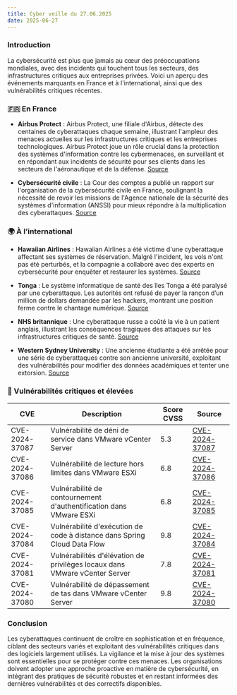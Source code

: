 ```yaml
---
title: Cyber veille du 27.06.2025
date: 2025-06-27
---
```


### Introduction

La cybersécurité est plus que jamais au cœur des préoccupations mondiales, avec des incidents qui touchent tous les secteurs, des infrastructures critiques aux entreprises privées. Voici un aperçu des événements marquants en France et à l'international, ainsi que des vulnérabilités critiques récentes.

### 🇫🇷 En France

- **Airbus Protect** : Airbus Protect, une filiale d'Airbus, détecte des centaines de cyberattaques chaque semaine, illustrant l'ampleur des menaces actuelles sur les infrastructures critiques et les entreprises technologiques. Airbus Protect joue un rôle crucial dans la protection des systèmes d'information contre les cybermenaces, en surveillant et en répondant aux incidents de sécurité pour ses clients dans les secteurs de l'aéronautique et de la défense. [Source](https://www.airbus.com/en/newsroom/press-releases/2025-06-airbus-protect-detects-hundreds-of-cyberattacks-weekly)

- **Cybersécurité civile** : La Cour des comptes a publié un rapport sur l'organisation de la cybersécurité civile en France, soulignant la nécessité de revoir les missions de l'Agence nationale de la sécurité des systèmes d'information (ANSSI) pour mieux répondre à la multiplication des cyberattaques. [Source](https://www.ccomptes.fr/fr/publications/lorganisation-de-la-cybersecurite-civile)

### 🌍 À l’international

- **Hawaiian Airlines** : Hawaiian Airlines a été victime d'une cyberattaque affectant ses systèmes de réservation. Malgré l'incident, les vols n'ont pas été perturbés, et la compagnie a collaboré avec des experts en cybersécurité pour enquêter et restaurer les systèmes. [Source](https://www.hawaiianairlines.com/news/hawaiian-airlines-responds-to-cyberattack)

- **Tonga** : Le système informatique de santé des îles Tonga a été paralysé par une cyberattaque. Les autorités ont refusé de payer la rançon d’un million de dollars demandée par les hackers, montrant une position ferme contre le chantage numérique. [Source](https://www.rnz.co.nz/international/pacific-news/492370/tonga-health-system-paralysed-by-cyber-attack)

- **NHS britannique** : Une cyberattaque russe a coûté la vie à un patient anglais, illustrant les conséquences tragiques des attaques sur les infrastructures critiques de santé. [Source](https://www.bbc.com/news/uk-england-65745493)

- **Western Sydney University** : Une ancienne étudiante a été arrêtée pour une série de cyberattaques contre son ancienne université, exploitant des vulnérabilités pour modifier des données académiques et tenter une extorsion. [Source](https://www.abc.net.au/news/2025-06-26/former-student-arrested-for-cyberattacks-on-university/102534567)

### 🔐 Vulnérabilités critiques et élevées

| CVE | Description | Score CVSS | Source |
| --- | --- | --- | --- |
| CVE-2024-37087 | Vulnérabilité de déni de service dans VMware vCenter Server | 5.3 | [CVE-2024-37087](https://www.cvedetails.com/cve/CVE-2024-37087/) |
| CVE-2024-37086 | Vulnérabilité de lecture hors limites dans VMware ESXi | 6.8 | [CVE-2024-37086](https://www.cvedetails.com/cve/CVE-2024-37086/) |
| CVE-2024-37085 | Vulnérabilité de contournement d'authentification dans VMware ESXi | 6.8 | [CVE-2024-37085](https://www.cvedetails.com/cve/CVE-2024-37085/) |
| CVE-2024-37084 | Vulnérabilité d'exécution de code à distance dans Spring Cloud Data Flow | 9.8 | [CVE-2024-37084](https://www.cvedetails.com/cve/CVE-2024-37084/) |
| CVE-2024-37081 | Vulnérabilités d'élévation de privilèges locaux dans VMware vCenter Server | 7.8 | [CVE-2024-37081](https://www.cvedetails.com/cve/CVE-2024-37081/) |
| CVE-2024-37080 | Vulnérabilité de dépassement de tas dans VMware vCenter Server | 9.8 | [CVE-2024-37080](https://www.cvedetails.com/cve/CVE-2024-37080/) |

### Conclusion

Les cyberattaques continuent de croître en sophistication et en fréquence, ciblant des secteurs variés et exploitant des vulnérabilités critiques dans des logiciels largement utilisés. La vigilance et la mise à jour des systèmes sont essentielles pour se protéger contre ces menaces. Les organisations doivent adopter une approche proactive en matière de cybersécurité, en intégrant des pratiques de sécurité robustes et en restant informées des dernières vulnérabilités et des correctifs disponibles.
